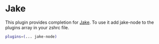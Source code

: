 # Jake
This plugin provides completion for [Jake](http://jakejs.com/).
To use it add jake-node to the plugins array in your zshrc file.
```bash
plugins=(... jake-node)
```
